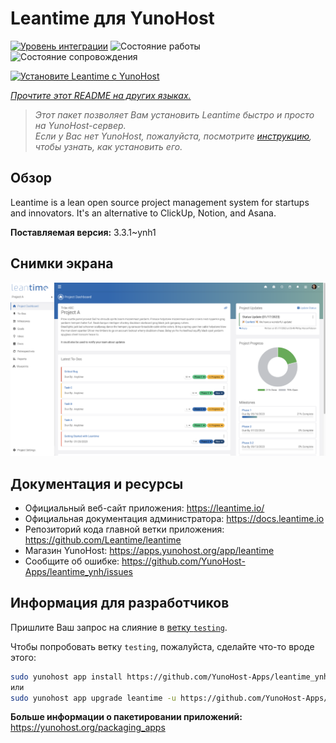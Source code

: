 <!--
Важно: этот README был автоматически сгенерирован <https://github.com/YunoHost/apps/tree/master/tools/readme_generator>
Он НЕ ДОЛЖЕН редактироваться вручную.
-->

# Leantime для YunoHost

[![Уровень интеграции](https://dash.yunohost.org/integration/leantime.svg)](https://ci-apps.yunohost.org/ci/apps/leantime/) ![Состояние работы](https://ci-apps.yunohost.org/ci/badges/leantime.status.svg) ![Состояние сопровождения](https://ci-apps.yunohost.org/ci/badges/leantime.maintain.svg)

[![Установите Leantime с YunoHost](https://install-app.yunohost.org/install-with-yunohost.svg)](https://install-app.yunohost.org/?app=leantime)

*[Прочтите этот README на других языках.](./ALL_README.md)*

> *Этот пакет позволяет Вам установить Leantime быстро и просто на YunoHost-сервер.*  
> *Если у Вас нет YunoHost, пожалуйста, посмотрите [инструкцию](https://yunohost.org/install), чтобы узнать, как установить его.*

## Обзор

Leantime is a lean open source project management system for startups and innovators. It's an alternative to ClickUp, Notion, and Asana.

**Поставляемая версия:** 3.3.1~ynh1

## Снимки экрана

![Снимок экрана Leantime](./doc/screenshots/ProjectDashboard.png)

## Документация и ресурсы

- Официальный веб-сайт приложения: <https://leantime.io/>
- Официальная документация администратора: <https://docs.leantime.io>
- Репозиторий кода главной ветки приложения: <https://github.com/Leantime/leantime>
- Магазин YunoHost: <https://apps.yunohost.org/app/leantime>
- Сообщите об ошибке: <https://github.com/YunoHost-Apps/leantime_ynh/issues>

## Информация для разработчиков

Пришлите Ваш запрос на слияние в [ветку `testing`](https://github.com/YunoHost-Apps/leantime_ynh/tree/testing).

Чтобы попробовать ветку `testing`, пожалуйста, сделайте что-то вроде этого:

```bash
sudo yunohost app install https://github.com/YunoHost-Apps/leantime_ynh/tree/testing --debug
или
sudo yunohost app upgrade leantime -u https://github.com/YunoHost-Apps/leantime_ynh/tree/testing --debug
```

**Больше информации о пакетировании приложений:** <https://yunohost.org/packaging_apps>
